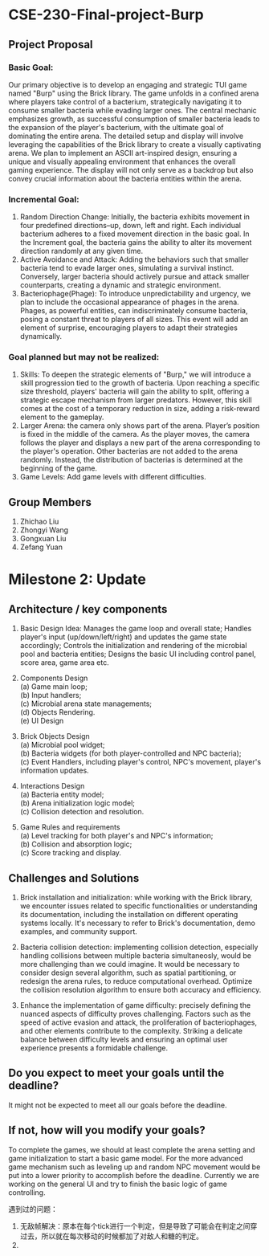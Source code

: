 # CSE-230-Final-project-Burp
## Project Proposal 

### Basic Goal:
Our primary objective is to develop an engaging and strategic TUI game named "Burp" using the Brick library. The game unfolds in a confined arena where players take control of a bacterium, strategically navigating it to consume smaller bacteria while evading larger ones. The central mechanic emphasizes growth, as successful consumption of smaller bacteria leads to the expansion of the player's bacterium, with the ultimate goal of dominating the entire arena. The detailed setup and display will involve leveraging the capabilities of the Brick library to create a visually captivating arena. We plan to implement an ASCII art-inspired design, ensuring a unique and visually appealing environment that enhances the overall gaming experience. The display will not only serve as a backdrop but also convey crucial information about the bacteria entities within the arena.

### Incremental Goal:
1. Random Direction Change: Initially, the bacteria exhibits movement in four predefined directions–up, down, left and right. Each individual bacterium adheres to a fixed movement direction in the basic goal. In the Increment goal, the bacteria gains the ability to alter its movement direction randomly at any given time.
2. Active Avoidance and Attack: Adding the behaviors such that smaller bacteria tend to evade larger ones, simulating a survival instinct. Conversely, larger bacteria should actively pursue and attack smaller counterparts, creating a dynamic and strategic environment.
3. Bacteriophage(Phage): To introduce unpredictability and urgency, we plan to include the occasional appearance of phages in the arena. Phages, as powerful entities, can indiscriminately consume bacteria, posing a constant threat to players of all sizes. This event will add an element of surprise, encouraging players to adapt their strategies dynamically.


### Goal planned but may not be realized:
1. Skills: To deepen the strategic elements of "Burp," we will introduce a skill progression tied to the growth of bacteria. Upon reaching a specific size threshold, players' bacteria will gain the ability to split, offering a strategic escape mechanism from larger predators. However, this skill comes at the cost of a temporary reduction in size, adding a risk-reward element to the gameplay.
2. Larger Arena: the camera only shows part of the arena. Player’s position is fixed in the middle of the camera. As the player moves, the camera follows the player and displays a new part of the arena corresponding to the player's operation. Other bacterias are not added to the arena randomly. Instead, the distribution of bacterias is determined at the beginning of the game.
3. Game Levels: Add game levels with different difficulties.


## Group Members
1. Zhichao Liu
2. Zhongyi Wang
3. Gongxuan Liu
4. Zefang Yuan


# Milestone 2: Update

## Architecture / key components

1. Basic Design Idea: Manages the game loop and overall state; Handles player's input (up/down/left/right) and updates the game state accordingly; Controls the initialization and rendering of the microbial pool and bacteria entities; Designs the basic UI including control panel, score area, game area etc.

2. Components Design<br>
  (a) Game main loop;<br>
  (b) Input handlers;<br>
  (c) Microbial arena state managements;<br>
  (d) Objects Rendering.<br>
  (e) UI Design

4. Brick Objects Design<br>
  (a) Microbial pool widget;<br>
  (b) Bacteria widgets (for both player-controlled and NPC bacteria);<br>
  (c) Event Handlers, including player's control, NPC's movement, player's information updates.

3. Interactions Design<br>
  (a) Bacteria entity model;<br>
  (b) Arena initialization logic model;<br>
  (c) Collision detection and resolution.

4. Game Rules and requirements<br>
  (a) Level tracking for both player's and NPC's information;<br>
  (b) Collision and absorption logic;<br>
  (c) Score tracking and display.

## Challenges and Solutions

1. Brick installation and initialization: while working with the Brick library, we encounter issues related to specific functionalities or understanding its documentation, including the installation on different operating systems locally. It's necessary to refer to Brick's documentation, demo examples, and community support.
   
2. Bacteria collision detection: implementing collision detection, especially handling collisions between multiple bacteria simultaneosly, would be more challenging than we could imagine. It would be necessary to consider design several algorithm, such as spatial partitioning, or redesign the arena rules, to reduce computational overhead. Optimize the collision resolution algorithm to ensure both accuracy and efficiency.

3. Enhance the implementation of game difficulty: precisely defining the nuanced aspects of difficulty proves challenging. Factors such as the speed of active evasion and attack, the proliferation of bacteriophages, and other elements contribute to the complexity. Striking a delicate balance between difficulty levels and ensuring an optimal user experience presents a formidable challenge.

## Do you expect to meet your goals until the deadline?

It might not be expected to meet all our goals before the deadline.

## If not, how will you modify your goals?

To complete the games, we should at least complete the arena setting and game initialization to start a basic game model. For the more advanced game mechanism such as leveling up and random NPC movement would be put into a lower priority to accomplish before the deadline. Currently we are working on the general UI and try to finish the basic logic of game controlling. 




遇到过的问题：
1. 无敌帧解决：原本在每个tick进行一个判定，但是导致了可能会在判定之间穿过去，所以就在每次移动的时候都加了对敌人和糖的判定。
2. 
